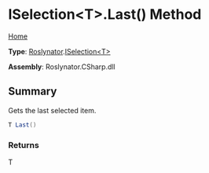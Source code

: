 # ISelection\<T>\.Last\(\) Method

[Home](../../../README.md)

**Type**: [Roslynator](../../README.md)\.[ISelection\<T>](../README.md)

**Assembly**: Roslynator\.CSharp\.dll

## Summary

Gets the last selected item\.

```csharp
T Last()
```

### Returns

T


